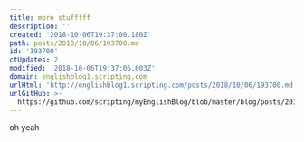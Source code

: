 ```yaml
---
title: more stufffff
description: ''
created: '2018-10-06T19:37:00.180Z'
path: posts/2018/10/06/193700.md
id: '193700'
ctUpdates: 2
modified: '2018-10-06T19:37:06.603Z'
domain: englishblog1.scripting.com
urlHtml: 'http://englishblog1.scripting.com/posts/2018/10/06/193700.md'
urlGitHub: >-
  https://github.com/scripting/myEnglishBlog/blob/master/blog/posts/2018/10/06/193700.md
---
```

oh yeah